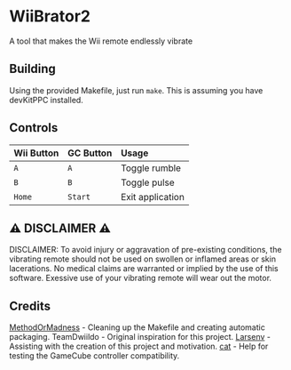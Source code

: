 # WiiBrator2

 A tool that makes the Wii remote endlessly vibrate

## Building

Using the provided Makefile, just run `make`. This is assuming you have devKitPPC installed.

## Controls

| Wii Button | GC Button | Usage            |
| :--------- | :-------- | :--------------- |
| `A`        | `A`       | Toggle rumble    |
| `B`        | `B`       | Toggle pulse     |
| `Home`     | `Start`   | Exit application |

## ⚠️ DISCLAIMER ⚠️

DISCLAIMER: To avoid injury or aggravation of pre-existing conditions,
the vibrating remote should not be used on swollen or inflamed areas
or skin lacerations. No medical claims are warranted or implied by
the use of this software. Exessive use of your vibrating remote
will wear out the motor.

## Credits

[MethodOrMadness](https://github.com/MethodOrMadness) - Cleaning up the Makefile and creating automatic packaging.
TeamDwiildo - Original inspiration for this project.
[Larsenv](https://github.com/Larsenv) - Assisting with the creation of this project and motivation.
[cat]() - Help for testing the GameCube controller compatibility.
